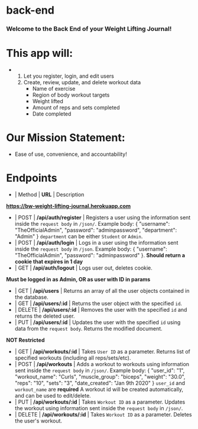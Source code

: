 # back-end

### Welcome to the Back End of your Weight Lifting Journal! 

# This app will:
* 
    1. Let you register, login, and edit users
    2. Create, review, update, and delete workout data
        * Name of exercise
        * Region of body workout targets
        * Weight lifted
        * Amount of reps and sets completed
        * Date completed

# Our Mission Statement:
* Ease of use, convenience, and accountability!

# Endpoints
* | Method | **URL**         | Description  

<!-- BASE URL -->
**https://bw-weight-lifting-journal.herokuapp.com**

<!-- Auth  -->
* | POST   | **/api/auth/register** | Registers a user using the information sent inside the `request body` in `/json/`. Example body: { "username": "TheOfficialAdmin", "password": "adminpassword", "department": "Admin" } `department` can be either `Student` or `Admin`.
* | POST   | **/api/auth/login**   | Logs in a user using the information sent inside the `request body` in `/json`. Example body: { "username": "TheOfficialAdmin", "password": "adminpassword" }. **Should return a cookie that expires in 1 day**
* | GET    | **/api/auth/logout**  | Logs user out, deletes cookie.

<!-- Users  --> 
**Must be logged in as Admin, OR as user with ID in params**
* | GET    | **/api/users**     | Returns an array of all the user objects contained in the database. 
* | GET    | **/api/users/:id** | Returns the user object with the specified `id`. 
* | DELETE | **/api/users/:id** | Removes the user with the specified `id` and returns the deleted user. 
* | PUT    | **/api/users/:id** | Updates the user with the specified `id` using data from the `request body`. Returns the modified document. 

<!-- Workouts -->
**NOT Restricted**
* | GET    | **/api/workouts/:id** | Takes `User ID` as a parameter. Returns list of specified workouts (including all reps/sets/etc).
* | POST   | **/api/workouts** | Adds a workout to workouts using information sent inside the `request body` in `/json/`. Example body: { "user_id": "1", "workout_name": "Curls", "muscle_group": "biceps", "weight": "30.0", "reps": "10", "sets": "3", "date_created": "Jan 9th 2020" } `user_id` and `workout_name` are **required** A workout id will be created automatically, and can be used to edit/delete.
* | PUT    | **/api/workouts/:id** | Takes `Workout ID` as a parameter. Updates the workout using information sent inside the `request body` in `/json/`.
* | DELETE | **/api/workouts/:id** | Takes `Workout ID` as a parameter. Deletes the user's workout. 

